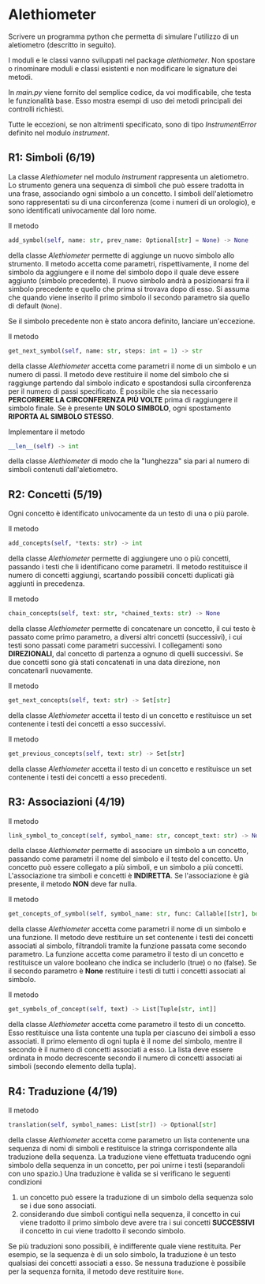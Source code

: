 # Alethiometer
Scrivere un programma python che permetta di simulare l'utilizzo di un aletiometro (descritto in seguito).

I moduli e le classi vanno sviluppati nel package *alethiometer*.
Non spostare o rinominare moduli e classi esistenti e non modificare le signature dei metodi.

In *main.py* viene fornito del semplice codice, da voi modificabile, che testa le funzionalità base.
Esso mostra esempi di uso dei metodi principali dei controlli richiesti.

Tutte le eccezioni, se non altrimenti specificato, sono di tipo *InstrumentError* definito nel modulo *instrument*.


## R1: Simboli (6/19)
La classe *Alethiometer* nel modulo *instrument* rappresenta un aletiometro.
Lo strumento genera una sequenza di simboli che può essere tradotta in una frase, associando ogni simbolo a un concetto.
I simboli dell'aletiometro sono rappresentati su di una circonferenza (come i numeri di un orologio), e sono identificati univocamente dal loro nome.

Il metodo
```python
add_symbol(self, name: str, prev_name: Optional[str] = None) -> None
```
della classe *Alethiometer* permette di aggiunge un nuovo simbolo allo strumento.
Il metodo accetta come parametri, rispettivamente, il nome del simbolo da aggiungere e il nome del simbolo dopo il quale deve essere aggiunto (simbolo precedente).
Il nuovo simbolo andrà a posizionarsi fra il simbolo precedente e quello che prima si trovava dopo di esso.
Si assuma che quando viene inserito il primo simbolo il secondo parametro sia quello di default (```None```).

Se il simbolo precedente non è stato ancora definito, lanciare un'eccezione.

Il metodo
```python
get_next_symbol(self, name: str, steps: int = 1) -> str
```
della classe *Alethiometer* accetta come parametri il nome di un simbolo e un numero di passi.
Il metodo deve restituire il nome del simbolo che si raggiunge partendo dal simbolo indicato e spostandosi sulla circonferenza per il numero di passi specificato.
È possibile che sia necessario **PERCORRERE LA CIRCONFERENZA PIÙ VOLTE** prima di raggiungere il simbolo finale.
Se è presente **UN SOLO SIMBOLO**, ogni spostamento **RIPORTA AL SIMBOLO STESSO**.

Implementare il metodo
```python
__len__(self) -> int
```
della classe *Alethiometer* di modo che la "lunghezza" sia pari al numero di simboli contenuti dall'aletiometro.


## R2: Concetti (5/19)
Ogni concetto è identificato univocamente da un testo di una o più parole.

Il metodo
``` python
add_concepts(self, *texts: str) -> int
```
della classe *Alethiometer* permette di aggiungere uno o più concetti, passando i testi che li identificano come parametri.
Il metodo restituisce il numero di concetti aggiungi, scartando possibili concetti duplicati già aggiunti in precedenza.

Il metodo
```python
chain_concepts(self, text: str, *chained_texts: str) -> None
```
della classe *Alethiometer* permette di concatenare un concetto, il cui testo è passato come primo parametro, a diversi altri concetti (successivi), i cui testi sono passati come parametri successivi.
I collegamenti sono **DIREZIONALI**, dal concetto di partenza a ognuno di quelli successivi.
Se due concetti sono già stati concatenati in una data direzione, non concatenarli nuovamente.

Il metodo
```python
get_next_concepts(self, text: str) -> Set[str]
```
della classe *Alethiometer* accetta il testo di un concetto e restituisce un set contenente i testi dei concetti a esso successivi.


Il metodo
``` python
get_previous_concepts(self, text: str) -> Set[str]
```
della classe *Alethiometer* accetta il testo di un concetto e restituisce un set contenente i testi dei concetti a esso precedenti.


## R3: Associazioni (4/19)
Il metodo
```python
link_symbol_to_concept(self, symbol_name: str, concept_text: str) -> None
```
della classe *Alethiometer* permette di associare un simbolo a un concetto, passando come parametri il nome del simbolo e il testo del concetto.
Un concetto può essere collegato a più simboli, e un simbolo a più concetti.
L'associazione tra simboli e concetti è **INDIRETTA**.
Se l'associazione è già presente, il metodo **NON** deve far nulla.

Il metodo
```python
get_concepts_of_symbol(self, symbol_name: str, func: Callable[[str], bool] = None) -> Set[str]
```
della classe *Alethiometer* accetta come parametri il nome di un simbolo e una funzione.
Il metodo deve restituire un set contenente i testi dei concetti associati al simbolo, filtrandoli tramite la funzione passata come secondo parametro.
La funzione accetta come parametro il testo di un concetto e restituisce un valore booleano che indica se includerlo (true) o no (false).
Se il secondo parametro è **None** restituire i testi di tutti i concetti associati al simbolo.

Il metodo
```python
get_symbols_of_concept(self, text) -> List[Tuple[str, int]]
```
della classe *Alethiometer* accetta come parametro il testo di un concetto.
Esso restituisce una lista contente una tupla per ciascuno dei simboli a esso associati.
Il primo elemento di ogni tupla è il nome del simbolo, mentre il secondo è il numero di concetti associati a esso.
La lista deve essere ordinata in modo decrescente secondo il numero di concetti associati ai simboli (secondo elemento della tupla).

## R4: Traduzione (4/19)
Il metodo
```python
translation(self, symbol_names: List[str]) -> Optional[str]
```
della classe *Alethiometer* accetta come parametro un lista contenente una sequenza di nomi di simboli e restituisce la stringa corrispondente alla traduzione della sequenza.
La traduzione viene effettuata traducendo ogni simbolo della sequenza in un concetto, per poi unirne i testi (separandoli con uno spazio.)
Una traduzione è valida se si verificano le seguenti condizioni
1. un concetto può essere la traduzione di un simbolo della sequenza solo se i due sono associati.
2. considerando due simboli contigui nella sequenza, il concetto in cui viene tradotto il primo simbolo deve avere tra i sui concetti **SUCCESSIVI** il concetto in cui viene tradotto il secondo simbolo.

Se più traduzioni sono possibili, è indifferente quale viene restituita.
Per esempio, se la sequenza è di un solo simbolo, la traduzione è un testo qualsiasi dei concetti associati a esso.
Se nessuna traduzione è possibile per la sequenza fornita, il metodo deve restituire ```None```.
